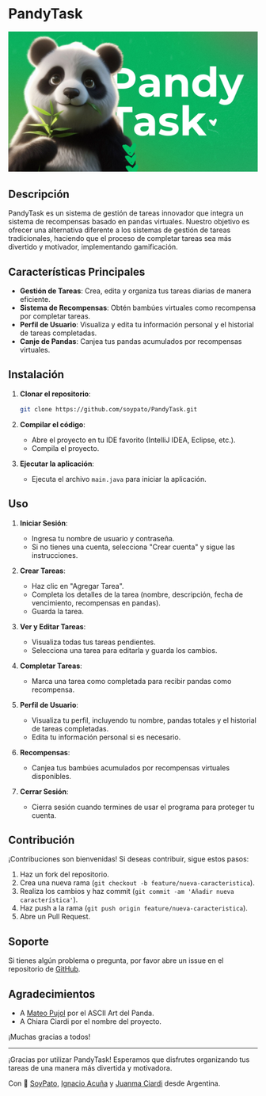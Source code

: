 # PandyTask
![PandyTask](./branding/PandyTask.png)
## Descripción

PandyTask es un sistema de gestión de tareas innovador que integra un sistema de recompensas basado en pandas virtuales. Nuestro objetivo es ofrecer una alternativa diferente a los sistemas de gestión de tareas tradicionales, haciendo que el proceso de completar tareas sea más divertido y motivador, implementando gamificación.

## Características Principales

- **Gestión de Tareas**: Crea, edita y organiza tus tareas diarias de manera eficiente.
- **Sistema de Recompensas**: Obtén bambúes virtuales como recompensa por completar tareas.
- **Perfil de Usuario**: Visualiza y edita tu información personal y el historial de tareas completadas.
- **Canje de Pandas**: Canjea tus pandas acumulados por recompensas virtuales.

## Instalación

1. **Clonar el repositorio**:
    ```sh
    git clone https://github.com/soypato/PandyTask.git
    ```
2. **Compilar el código**:
    - Abre el proyecto en tu IDE favorito (IntelliJ IDEA, Eclipse, etc.).
    - Compila el proyecto.

3. **Ejecutar la aplicación**:
    - Ejecuta el archivo `main.java` para iniciar la aplicación.

## Uso

1. **Iniciar Sesión**:
    - Ingresa tu nombre de usuario y contraseña.
    - Si no tienes una cuenta, selecciona "Crear cuenta" y sigue las instrucciones.

2. **Crear Tareas**:
    - Haz clic en "Agregar Tarea".
    - Completa los detalles de la tarea (nombre, descripción, fecha de vencimiento, recompensas en pandas).
    - Guarda la tarea.

3. **Ver y Editar Tareas**:
    - Visualiza todas tus tareas pendientes.
    - Selecciona una tarea para editarla y guarda los cambios.

4. **Completar Tareas**:
    - Marca una tarea como completada para recibir pandas como recompensa.

5. **Perfil de Usuario**:
    - Visualiza tu perfil, incluyendo tu nombre, pandas totales y el historial de tareas completadas.
    - Edita tu información personal si es necesario.

6. **Recompensas**:
    - Canjea tus bambúes acumulados por recompensas virtuales disponibles.

7. **Cerrar Sesión**:
    - Cierra sesión cuando termines de usar el programa para proteger tu cuenta.

## Contribución

¡Contribuciones son bienvenidas! Si deseas contribuir, sigue estos pasos:

1. Haz un fork del repositorio.
2. Crea una nueva rama (`git checkout -b feature/nueva-caracteristica`).
3. Realiza los cambios y haz commit (`git commit -am 'Añadir nueva característica'`).
4. Haz push a la rama (`git push origin feature/nueva-caracteristica`).
5. Abre un Pull Request.

## Soporte

Si tienes algún problema o pregunta, por favor abre un issue en el repositorio de [GitHub](https://github.com/soypato/PandyTask/issues).

## Agradecimientos
- A [Mateo Pujol](https://github.com/Matute-Developer) por el ASCII Art del Panda.
- A Chiara Ciardi por el nombre del proyecto.

¡Muchas gracias a todos!

---

¡Gracias por utilizar PandyTask! Esperamos que disfrutes organizando tus tareas de una manera más divertida y motivadora.

Con 💙 [SoyPato](https://github.com/soypato),  [Ignacio Acuña](https://github.com/iMonety) y [Juanma Ciardi](https://github.com/Juanii07) desde Argentina.
